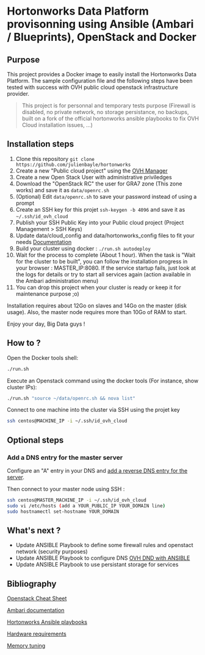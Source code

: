 Hortonworks Data Platform provisonning using Ansible (Ambari / Blueprints), OpenStack and Docker
==========

Purpose
-------

This project provides a Docker image to easily install the Hortonworks Data Platform. The sample configuration file and the following steps have been tested with success with OVH public cloud openstack infrastructure provider.

> This project is for personnal and temporary tests purpose (Firewall is disabled, no private network, no storage persistance, no backups, built on a fork of the official hortonworks ansible playbooks to fix OVH Cloud installation issues, ...)

Installation steps
-----

1. Clone this repository `git clone https://github.com/julienbayle/hortonworks`
2. Create a new "Public cloud project" using the [OVH Manager](https://www.ovh.com/manager/public-cloud)
3. Create a new Open Stack User with administrative priviledges
4. Download the "OpenStack RC" the user for GRA7 zone (This zone works) and save it as `data/openrc.sh`
5. (Optional) Edit `data/openrc.sh` to save your password instead of using a prompt
6. Create an SSH key for this projet `ssh-keygen -b 4096` and save it as `~/.ssh/id_ovh_cloud`
7. Publish your SSH Public Key into your Public cloud project (Project Management > SSH Keys)
8. Update data/cloud_config and data/hortonworks_config files to fit your needs [Documentation](https://github.com/hortonworks/ansible-hortonworks/blob/master/INSTALL_OpenStack.md) 
9. Build your cluster using docker : `./run.sh autodeploy`
10. Wait for the process to complete (About 1 hour). When the task is "Wait for the cluster to be built", you can follow the installation progress in your browser : MASTER_IP:8080. If the service startup fails, just look at the logs for details or try to start all services again (action available in the Ambari administration menu)
11. You can drop this project when your cluster is ready or keep it for maintenance purpose ;o)

Installation requires about 12Go on slaves and 14Go on the master (disk usage). Also, the master node requires more than 10Go of RAM to start.

Enjoy your day, Big Data guys !

How to ?
------

Open the Docker tools shell:
```bash
./run.sh
```

Execute an Openstack command using the docker tools (For instance, show cluster IPs):
```bash
./run.sh "source ~/data/openrc.sh && nova list"
```

Connect to one machine into the cluster via SSH using the projet key
```bash
ssh centos@MACHINE_IP -i ~/.ssh/id_ovh_cloud
```

Optional steps
--------------

### Add a DNS entry for the master server

Configure an "A" entry in your DNS and [add a reverse DNS entry for the server](https://support.us.ovhcloud.com/hc/en-us/articles/360002181530-How-to-Configure-Reverse-DNS). 

Then connect to your master node using SSH :
```bash
ssh centos@MASTER_MACHINE_IP -i ~/.ssh/id_ovh_cloud
sudo vi /etc/hosts (add a YOUR_PUBLIC_IP YOUR_DOMAIN line)
sudo hostnamectl set-hostname YOUR_DOMAIN
```

What's next ?
--------

* Update ANSIBLE Playbook to define some firewall rules and openstact network (security purposes)
* Update ANSIBLE Playbook to configure DNS [OVH DND with ANSIBLE](https://github.com/gheesh/ansible-ovh-dns)
* Update ANSIBLE Playbook to use persistant storage for services

Bibliography
------------

[Openstack Cheat Sheet](https://docs.openstack.org/mitaka/user-guide/cli_cheat_sheet.html)

[Ambari documentation](https://ambari.apache.org)

[Hortonworks Ansible playbooks](https://github.com/hortonworks/ansible-hortonworks)

[Hardware requirements](https://docs.cloudera.com/documention/enterprise/release-notes/topics/hardware_requirements_guide.html)

[Memory tuning](https://docs.cloudera.com/documentation/enterprise/5/latest/topics/cm_ig_host_allocations.html)